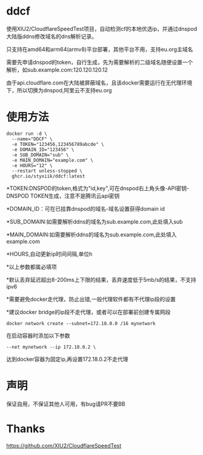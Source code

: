 # ddcf

使用XIU2/CloudflareSpeedTest项目，自动检测cf的本地优选ip，并通过dnspod大陆版ddns修改域名的dns解析记录。

只支持在amd64和arm64(armv8)平台部署，其他平台不用，支持eu.org主域名

需要先申请dnspod的token，自行生成，先为需要解析的二级域名随便设置一个解析，如sub.example.com:120.120.120.12

由于api.cloudflare.com在大陆被屏蔽域名，且该docker需要运行在无代理环境下，所以切换为dnspod,阿里云不支持eu.org

# 使用方法

```
docker run -d \
  --name="DDCF" \
  -e TOKEN="123456,123456789abcde" \
  -e DOMAIN_ID="123456" \
  -e SUB_DOMAIN="sub" \
  -e MAIN_DOMAIN="example.com" \
  -e HOURS="12" \
  --restart unless-stopped \
  ghcr.io/styxiik/ddcf:latest
```

*TOKEN:DNSPOD的token,格式为"id,key",可在dnspod右上角头像-API密钥-DNSPOD TOKEN生成，注意不是腾讯云api密钥

*DOMAIN_ID：可在已挂靠dnspod的域名-域名设置获得domain id

*SUB_DOMAIN:如需要解析ddns的域名为sub.example.com,此处填入sub

*MAIN_DOMAIN:如需要解析ddns的域名为sub.example.com,此处填入example.com

*HOURS,自动更新ip时间间隔,单位h

*以上参数都属必填项

*默认丢弃延迟超出8-200ms上下限的结果，丢弃速度低于5mb/s的结果，不支持ipv6

*需要避免docker走代理，防止出错,一般代理软件都有不代理ip段的设置

*建议docker bridge的ip段不走代理，或者可以在部署前创建专属网段

```
docker network create --subnet=172.18.0.0 /16 mynetwork
```



在启动容器时添加以下参数

```
--net mynetwork --ip 172.18.0.2 \
```

达到docker容器为固定ip,再设置172.18.0.2不走代理

# 声明
保证自用，不保证其他人可用，有bug请PR不要BB


# Thanks
https://github.com/XIU2/CloudflareSpeedTest
